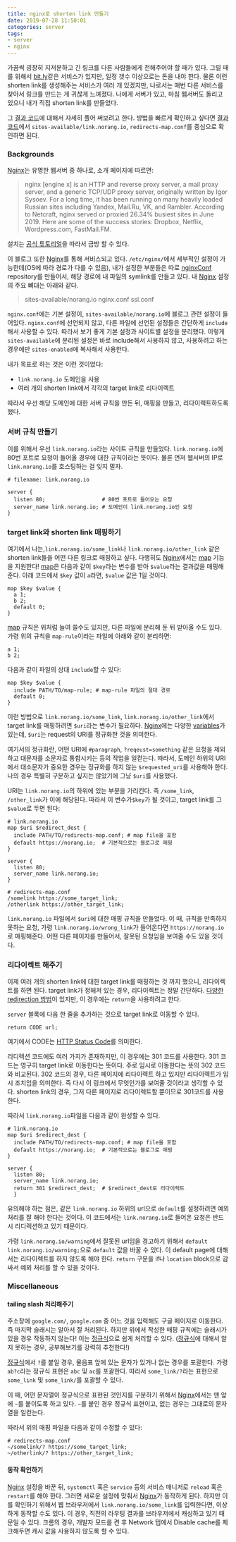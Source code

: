 ```yaml
---
title: nginx로 shorten link 만들기
date: 2019-07-28 11:50:01
categories: server
tags:
- server
- nginx
---
```


가끔씩 굉장히 지저분하고 긴 링크를 다른 사람들에게 전해주어야 할 때가 있다.
그럴 때를 위해서 [bit.ly]같은 서비스가 있지만, 일정 갯수 이상으로는 돈을 내야 한다.
물론 이런 shorten link를 생성해주는 서비스가 여러 개 있겠지만, 나로서는 매번 다른 서비스를 찾아서 링크를 만드는 게 귀찮게 느껴졌다.
나에게 서버가 있고, 마침 웹서버도 돌리고 있으니 내가 직접 shorten link를 만들었다.

그 [결과 코드]에 대해서 자세히 풀어 써보려고 한다.
방법을 빠르게 확인하고 싶다면 [결과 코드]에서 `sites-available/link.norang.io`, `redirects-map.conf`를 중심으로 확인하면 된다.

<!--more-->

### Backgrounds

[Nginx]는 유명한 웹서버 중 하나로, 소개 페이지에 따르면:

> nginx [engine x] is an HTTP and reverse proxy server, a mail proxy server, and a generic TCP/UDP proxy server, originally written by Igor Sysoev. For a long time, it has been running on many heavily loaded Russian sites including Yandex, Mail.Ru, VK, and Rambler. According to Netcraft, nginx served or proxied 26.34% busiest sites in June 2019. Here are some of the success stories: Dropbox, Netflix, Wordpress.com, FastMail.FM.

설치는 [공식 튜토리얼](https://www.nginx.com/resources/wiki/start/topics/tutorials/install/)을 따라서 금방 할 수 있다.

이 블로그 또한 [Nginx]를 통해 서비스되고 있다.
`/etc/nginx/`에서 세부적인 설정이 가능한데(OS에 따라 경로가 다를 수 있음),
내가 설정한 부분들은 따로 [nginxConf] repository를 만들어서, 해당 경로에 내 파일의 symlink를 만들고 있다.
내 [Nginx] 설정의 주요 뼈대는 아래와 같다.

> sites-available/norang.io
> nginx.conf
> ssl.conf

`nginx.conf`에는 기본 설정이, `sites-available/norang.io`에 블로그 관련 설정이 들어있다.
`nginx.conf`에 선언되지 않고, 다른 파일에 선언된 설정들은 간단하게 `include`해서 사용할 수 있다.
따라서 보기 좋게 기본 설정과 사이트별 설정을 분리했다.
이렇게 `sites-available`에 분리된 설정은 바로 include해서 사용하지 않고,
사용하려고 하는 경우에만 `sites-enabled`에 복사해서 사용한다.


내가 목표로 하는 것은 이런 것이었다:
- `link.norang.io` 도메인을 사용
- 여러 개의 shorten link에서 각각의 target link로 리다이렉트

따라서 우선 해당 도메인에 대한 서버 규칙을 만든 뒤, 매핑을 만들고, 리다이렉트하도록 했다.

### 서버 규칙 만들기

이를 위해서 우선 `link.norang.io`라는 사이트 규칙을 만들었다.
`link.norang.io`에 80번 포트로 요청이 들어올 경우에 대한 규칙이라는 뜻이다.
물론 먼저 웹서버의 IP로 `link.norang.io`를 호스팅하는 걸 잊지 말자.

```
# filename: link.norang.io

server {
  listen 80;                  # 80번 포트로 들어오는 요청
  server_name link.norang.io; # 도메인이 link.norang.io인 요청
}
```

### target link와 shorten link 매핑하기

여기에서 나는,`link.norang.io/some_link`나 `link.norang.io/other_link` 같은 shorten link들을 어떤 다른 링크로 매핑하고 싶다.
다행히도 [Nginx]에서는 [map] 기능을 지원한다!
[map]은 다음과 같이 `$key`라는 변수를 받아 `$value`라는 결과값을 매핑해준다.
아래 코드에서 `$key` 값이 `a`라면, `$value` 값은 1일 것이다.

```
map $key $value {
  a 1;
  b 2;
  default 0;
}
```

[map] 규칙은 위처럼 늘여 쓸수도 있지만, 다른 파일에 분리해 둔 뒤 받아올 수도 있다.
가령 위의 규칙을 `map-rule`이라는 파일에 아래와 같이 분리하면:
```
a 1;
b 2;
```

다음과 같이 파일의 상대 `include`할 수 있다:
```
map $key $value {
  include PATH/TO/map-rule; # map-rule 파일의 절대 경로
  default 0;
}
```

이런 방법으로 `link.norang.io/some_link`, `link.norang.io/other_link`에서 target link를 매핑하려면 `$uri`라는 변수가 필요하다.
[Nginx]에는 다양한 [variables]가 있는데, `$uri`는 request의 URI를 정규화한 것을 의미한다.

여기서의 정규화란, 어떤 URI에 `#paragraph`, `?reqeust=something` 같은 요청을 제외하고 대문자를 소문자로 통합시키는 등의 작업을 일컫는다.
따라서, 도메인 하위의 URI에서 대소문자가 중요한 경우는 정규화를 하지 않는 `$requested_uri`를 사용해야 한다.
나의 경우 특별히 구분하고 싶지는 않았기에 그냥 `$uri`를 사용했다.

URI는 `link.norang.io`의 하위에 있는 부분을 가리킨다.
즉 `/some_link`, `/other_link`가 이에 해당된다.
따라서 이 변수가`$key`가 될 것이고, target link를 그 `$value`로 두면 된다:


```
# link.norang.io
map $uri $redirect_dest {
  include PATH/TO/redirects-map.conf; # map file을 포함
  default https://norang.io;  # 기본적으로는 블로그로 매핑
}

server {
  listen 80;
  server_name link.norang.io;
}
```

```
# redirects-map.conf
/somelink https://some_target_link;
/otherlink https://other_target_link;
```

`link.norang.io` 파일에서 `$uri`에 대한 매핑 규칙을 만들었다.
이 때, 규칙을 만족하지 못하는 요청, 가령 `link.norang.io/wrong_link`가 들어온다면 `https://norang.io`로 매핑해준다.
어떤 다른 페이지를 만들어서, 잘못된 요청임을 보여줄 수도 있을 것이다.

### 리다이렉트 해주기
이제 여러 개의 shorten link에 대한 target link를 매핑하는 것 까지 했으니, 리다이렉트를 하면 된다.
target link가 정해져 있는 경우, 리다이렉트는 정말 간단하다.
[다양한 redirection 방법]이 있지만, 이 경우에는 `return`을 사용하려고 한다.

`server` 블록에 다음 한 줄을 추가하는 것으로 target link로 이동할 수 있다.

```
return CODE url;
```
여기에서 CODE는 [HTTP Status Code]를 의미한다.

리디렉션 코드에도 여러 가지가 존재하지만, 이 경우에는 301 코드를 사용한다.
301 코드는 영구히 target link로 이동한다는 뜻이다.
주로 임시로 이동한다는 뜻의 302 코드와 비교된다.
302 코드의 경우, 다른 페이지에 리다이렉트 하고 있지만 리다이렉트가 임시 조치임을 의미한다.
즉 다시 이 링크에서 무엇인가를 보여줄 것이라고 생각할 수 있다.
shorten link의 경우, 그저 다른 페이지로 리다이렉트할 뿐이므로 301코드를 사용한다.

따라서 `link.norang.io`파일을 다음과 같이 완성할 수 있다.

```
# link.norang.io
map $uri $redirect_dest {
  include PATH/TO/redirects-map.conf; # map file을 포함
  default https://norang.io;  # 기본적으로는 블로그로 매핑
}

server {
  listen 80;
  server_name link.norang.io;
  return 301 $redirect_dest;  # $redirect_dest로 리다이렉트
  }
```

유의해야 하는 점은, 같은 `link.norang.io` 하위의 url으로 `default`를 설정하려면 예외 처리를 잘 해야 한다는 것이다.
이 코드에서는 `link.norang.io`로 들어온 요청은 반드시 리디렉션하고 있기 때문이다.

가령 `link.norang.io/warning`에서 잘못된 url임을 경고하기 위해서  `default link.norang.io/warning;`으로 `default` 값을 바꿀 수 있다.
이 default page에 대해서는 리다이렉트를 하지 않도록 해야 한다.
`return` 구문을 if나 `location` block으로 감싸서 예외 처리를 할 수 있을 것이다.

### Miscellaneous

#### tailing slash 처리해주기

주소창에 `google.com/`, `google.com` 중 어느 것을 입력해도 구글 페이지로 이동한다.
즉 마지막 슬래시는 알아서 잘 처리된다.
하지만 위에서 작성한 매핑 규칙에는 슬래시가 있을 경우 작동하지 않는다!
이는 [정규식]으로 쉽게 처리할 수 있다.
([정규식]에 대해서 알지 못하는 경우, 공부해보기를 강력히 추천한다!)

[정규식]에서 `?`를 붙일 경우, 물음표 앞에 있는 문자가 있거나 없는 경우를 포괄한다.
가령 `ab?c`라는 정규식 표현은 `abc` 및 `ac`를 포괄한다.
따라서 `some_link/?`라는 표현으로 `some_link` 및 `some_link/`를 포괄할 수 있다.

이 때, 어떤 문자열이 정규식으로 표현된 것인지를 구분하기 위해서 [Nginx]에서는 맨 앞에 `~`를 붙이도록 하고 있다.
`~`를 붙인 경우 정규식 표현이고, 없는 경우는 그대로의 문자열을 일컫는다.

따라서 위의 매핑 파일을 다음과 같이 수정할 수 있다:

```
# redirects-map.conf
~/somelink/? https://some_target_link;
~/otherlink/? https://other_target_link;
```

#### 동작 확인하기

[Nginx] 설정을 바꾼 뒤, `systemctl` 혹은 `service` 등의 서비스 매니저로 `reload` 혹은 `restart`를 해야 한다.
그러면 새로운 설정에 맞춰서 [Nginx]가 동작하게 된다.
하지만 이를 확인하기 위해서 웹 브라우저에서 `link.norang.io/some_link`를 입력한다면, 이상하게 동작할 수도 있다.
이 경우, 직전의 라우팅 결과를 브라우저에서 캐싱하고 있기 때문일 수 있다.
크롬의 경우, 개발자 모드를 켠 후 Network 탭에서 Disable cache를 체크해두면 캐시 값을 사용하지 않도록 할 수 있다.

[bit.ly]: https://bitly.com/
[결과 코드]: https://github.com/norangLemon/nginxConf/tree/6c41ed142d1204e864c224d1c4172b87e45d729e
[Nginx]: https://www.nginx.com/
[NginxConf]: https://github.com/norangLemon/nginxConf
[map]: http://nginx.org/en/docs/http/ngx_http_map_module.html
[variables]: http://nginx.org/en/docs/varindex.html
[HTTP Status Code]: https://en.wikipedia.org/wiki/List_of_HTTP_status_codes
[다양한 redirection 방법]: https://www.nginx.com/blog/creating-nginx-rewrite-rules/
[정규식]: https://ko.wikipedia.org/wiki/정규_표현식
